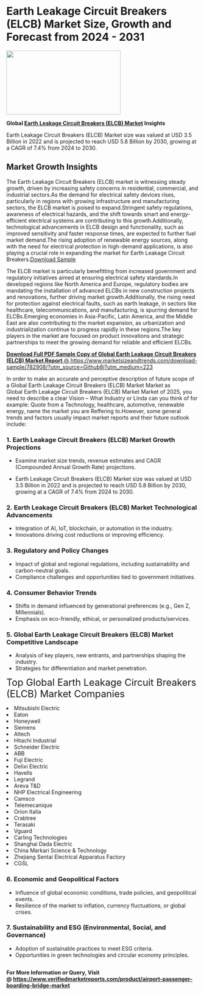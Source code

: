 <H1>Earth Leakage Circuit Breakers (ELCB) Market Size, Growth and Forecast from 2024 - 2031</H1><img class="aligncenter size-medium wp-image-584254" src="https://thirdeyenews.in/wp-content/uploads/2024/09/Global-Market-Research-300x168.jpeg" alt="" width="300" height="168" /><p><strong>Global&nbsp;<a href="https://www.marketsizeandtrends.com/download-sample/782908/?utm_source=Github8j?utm_medium=223">Earth Leakage Circuit Breakers (ELCB) Market</a> Insights</strong></p><p>Earth Leakage Circuit Breakers (ELCB) Market size was valued at USD 3.5 Billion in 2022 and is projected to reach USD 5.8 Billion by 2030, growing at a CAGR of 7.4% from 2024 to 2030.</p><p><h2>Market Growth Insights</h2> <p>The Earth Leakage Circuit Breakers (ELCB) market is witnessing steady growth, driven by increasing safety concerns in residential, commercial, and industrial sectors.As the demand for electrical safety devices rises, particularly in regions with growing infrastructure and manufacturing sectors, the ELCB market is poised to expand.Stringent safety regulations, awareness of electrical hazards, and the shift towards smart and energy-efficient electrical systems are contributing to this growth.Additionally, technological advancements in ELCB design and functionality, such as improved sensitivity and faster response times, are expected to further fuel market demand.The rising adoption of renewable energy sources, along with the need for electrical protection in high-demand applications, is also playing a crucial role in expanding the market for Earth Leakage Circuit Breakers.<a href="#">Download Sample</a></p> <p>The ELCB market is particularly benefitting from increased government and regulatory initiatives aimed at ensuring electrical safety standards.In developed regions like North America and Europe, regulatory bodies are mandating the installation of advanced ELCBs in new construction projects and renovations, further driving market growth.Additionally, the rising need for protection against electrical faults, such as earth leakage, in sectors like healthcare, telecommunications, and manufacturing, is spurring demand for ELCBs.Emerging economies in Asia-Pacific, Latin America, and the Middle East are also contributing to the market expansion, as urbanization and industrialization continue to progress rapidly in these regions.The key players in the market are focused on product innovations and strategic partnerships to meet the growing demand for reliable and efficient ELCBs.<a href="#"></p><p><span class=""><strong>Download Full PDF Sample Copy of Global Earth Leakage Circuit Breakers (ELCB) Market Report</strong> @ <a href="https://www.marketsizeandtrends.com/download-sample/782908/?utm_source=Github8j?utm_medium=223" target="_blank">https://www.marketsizeandtrends.com/download-sample/782908/?utm_source=Github8j?utm_medium=223</a></span></p><p>In order to make an accurate and perceptive description of future scope of a Global&nbsp;Earth Leakage Circuit Breakers (ELCB) Market Market as Global&nbsp;Earth Leakage Circuit Breakers (ELCB) Market Market of 2025, you need to describe a clear Vision &ndash; What Industry or Linda can you think of for example: Quote from a Technology, healthcare, automotive, renewable energy, name the market you are Reffering to.However, some general trends and factors usually impact market reports and their future outlook include:</p><h3>1.&nbsp;<strong>Earth Leakage Circuit Breakers (ELCB) Market Growth Projections</strong></h3><ul><li>Examine market size trends, revenue estimates and CAGR (Compounded Annual Growth Rate) projections.</li><li><p>Earth Leakage Circuit Breakers (ELCB) Market size was valued at USD 3.5 Billion in 2022 and is projected to reach USD 5.8 Billion by 2030, growing at a CAGR of 7.4% from 2024 to 2030.</p></li></ul><h3>2.&nbsp;<strong>Earth Leakage Circuit Breakers (ELCB) Market Technological Advancements</strong></h3><ul><li>Integration of AI, IoT, blockchain, or automation in the industry.</li><li>Innovations driving cost reductions or improving efficiency.</li></ul><h3>3.&nbsp;<strong>Regulatory and Policy Changes</strong></h3><ul><li>Impact of global and regional regulations, including sustainability and carbon-neutral goals.</li><li>Compliance challenges and opportunities tied to government initiatives.</li></ul><h3>4.&nbsp;<strong>Consumer Behavior Trends</strong></h3><ul><li>Shifts in demand influenced by generational preferences (e.g., Gen Z, Millennials).</li><li>Emphasis on eco-friendly, ethical, or personalized products/services.</li></ul><h3>5.&nbsp;<strong>Global Earth Leakage Circuit Breakers (ELCB) Market Competitive Landscape</strong></h3><ul><li>Analysis of key players, new entrants, and partnerships shaping the industry.</li><li>Strategies for differentiation and market penetration.</li></ul><p data-pm-slice="1 1 []"><span style="color: inherit; font-family: inherit; font-size: 25px;">Top Global Earth Leakage Circuit Breakers (ELCB) Market Companies</span></p><div class="" data-test-id=""><p><li> Mitsubishi Electric</li><li> Eaton</li><li> Honeywell</li><li> Siemens</li><li> Altech</li><li> Hitachi Industrial</li><li> Schneider Electric</li><li> ABB</li><li> Fuji Electric</li><li> Delixi Electric</li><li> Havells</li><li> Legrand</li><li> Areva T&D</li><li> NHP Electrical Engineering</li><li> Camsco</li><li> Telemecanique</li><li> Orion Italia</li><li> Crabtree</li><li> Terasaki</li><li> Vguard</li><li> Carling Technologies</li><li> Shanghai Dada Electric</li><li> China Markari Science & Technology</li><li> Zhejiang Sentai Electrical Apparatus Factory</li><li> CGSL</li></p></div><h3>6.&nbsp;<strong>Economic and Geopolitical Factors</strong></h3><ul><li>Influence of global economic conditions, trade policies, and geopolitical events.</li><li>Resilience of the market to inflation, currency fluctuations, or global crises.</li></ul><h3>7.&nbsp;<strong>Sustainability and ESG (Environmental, Social, and Governance)</strong></h3><ul><li>Adoption of sustainable practices to meet ESG criteria.</li><li>Opportunities in green technologies and circular economy principles.</li></ul><h2><strong style="font-size: 14px;">For More Information or Query, Visit @&nbsp;</strong><a style="background-color: #ffffff; font-size: 14px;" href="https://www.marketsizeandtrends.com/report/earth-leakage-circuit-breakers-elcb-market/" target="_blank">https://www.verifiedmarketreports.com/product/airport-passenger-boarding-bridge-market</a></h2>